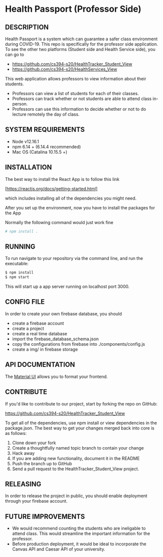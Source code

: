 Health Passport (Professor Side)
====================================

## DESCRIPTION

Health Passport is a system which can guarantee a safer class environment during COVID-19. This repo is
specifically for the professor side application. To see the other two platforms (Student side and Health 
Service side), you can go to

* https://github.com/cs394-s20/HealthTracker_Student_View
* https://github.com/cs394-s20/HealthServices_View

This web application allows professors to view information about their students.

* Professors can view a list of students for each of their classes.
* Professors can track whether or not students are able to attend class in-person.
* Professors can use this information to decide whether or not to do lecture remotely the day of class.


## SYSTEM REQUIREMENTS

- Node v12.16.1
- npm 6.14 + (6.14.4 recommended)
- Mac OS (Catalina 10.15.5 +)


## INSTALLATION

The best way to install the React App is to follow this link

[https://reactjs.org/docs/getting-started.html]

which includes installing all of the dependencies you might need.

After you set up the environment, now you have to install the packages for the App

Normally the following command would just work fine
```bash
# npm install .
```

## RUNNING

To run navigate to your repository via the
command line, and run the executable:

```bash
$ npm install
$ npm start
```

This will start up a app server running on localhost port 3000.

## CONFIG FILE

In order to create your own firebase database, you should 
- create a firebase account
- create a project
- create a real time database
- import the firebase_database_schema.json 
- copy the configurations from firebase into ./components/config.js
- create a img/ in firebase storage


## API DOCUMENTATION

The [Material UI](https://material-ui.com/) allows you to format 
your frontend.


## CONTRIBUTE

If you'd like to contribute to our project, start by forking the repo on GitHub:

https://github.com/cs394-s20/HealthTracker_Student_View

To get all of the dependencies, use npm install or view dependencies in the package.json. The best way to get
your changes merged back into core is as follows:

1. Clone down your fork
1. Create a thoughtfully named topic branch to contain your change
1. Hack away
1. If you are adding new functionality, document it in the README
1. Push the branch up to GitHub
1. Send a pull request to the HealthTracker_Student_View project.

## RELEASING

In order to release the project in public, you should enable deployment through your firebase account.

## FUTURE IMPROVEMENTS

- We would recommend counting the students who are ineligable to attend class. This would streamline the important information for the professor.
- Before production deployment, it would be ideal to incorporate the Canvas API and Caesar API of
your university.
